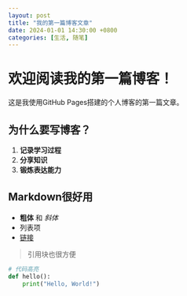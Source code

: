 ```yaml
---
layout: post
title: "我的第一篇博客文章"
date: 2024-01-01 14:30:00 +0800
categories: [生活, 随笔]
---
```


# 欢迎阅读我的第一篇博客！

这是我使用GitHub Pages搭建的个人博客的第一篇文章。

## 为什么要写博客？

1. **记录学习过程**
2. **分享知识**
3. **锻炼表达能力**

## Markdown很好用

- **粗体** 和 *斜体*
- 列表项
- [链接](https://example.com)

> 引用块也很方便

```python
# 代码高亮
def hello():
    print("Hello, World!")
